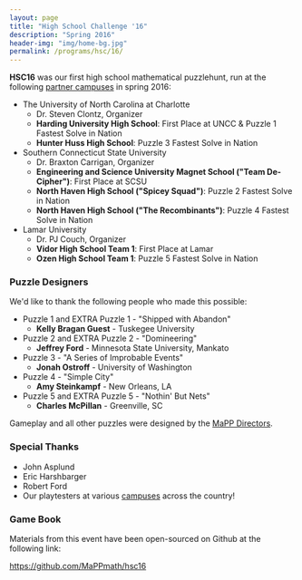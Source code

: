 ```yaml
---
layout: page
title: "High School Challenge '16"
description: "Spring 2016"
header-img: "img/home-bg.jpg"
permalink: /programs/hsc/16/
---
```


**HSC16** was our first high school mathematical puzzlehunt, run at
the following [partner campuses](/campuses/) in spring 2016:

* The University of North Carolina at Charlotte
    * Dr. Steven Clontz, Organizer
    * **Harding University High School**:
      First Place at UNCC & Puzzle 1 Fastest Solve in Nation
    * **Hunter Huss High School**:
      Puzzle 3 Fastest Solve in Nation
* Southern Connecticut State University
    * Dr. Braxton Carrigan, Organizer
    * **Engineering and Science University Magnet School ("Team De-Cipher")**:
      First Place at SCSU
    * **North Haven High School ("Spicey Squad")**:
      Puzzle 2 Fastest Solve in Nation
    * **North Haven High School ("The Recombinants")**:
      Puzzle 4 Fastest Solve in Nation
* Lamar University
    * Dr. PJ Couch, Organizer
    * **Vidor High School Team 1**:
      First Place at Lamar
    * **Ozen High School Team 1**:
      Puzzle 5 Fastest Solve in Nation

### Puzzle Designers

We'd like to thank the following people who made this possible:

* Puzzle 1 and EXTRA Puzzle 1 - "Shipped with Abandon"
    * **Kelly Bragan Guest** - Tuskegee University
* Puzzle 2 and EXTRA Puzzle 2 - "Domineering"
    * **Jeffrey Ford** - Minnesota State University, Mankato
* Puzzle 3 - "A Series of Improbable Events"
    * **Jonah Ostroff** - University of Washington
* Puzzle 4 - "Simple City"
    * **Amy Steinkampf** - New Orleans, LA
* Puzzle 5 and EXTRA Puzzle 5 - "Nothin' But Nets"
    * **Charles McPillan** - Greenville, SC

Gameplay and all other puzzles were designed by the
[MaPP Directors](/about/people/).

### Special Thanks

* John Asplund
* Eric Harshbarger
* Robert Ford
* Our playtesters at various [campuses](/campuses/) across the country!

### Game Book

Materials from this event have been open-sourced on Github at the following
link:

<https://github.com/MaPPmath/hsc16>
